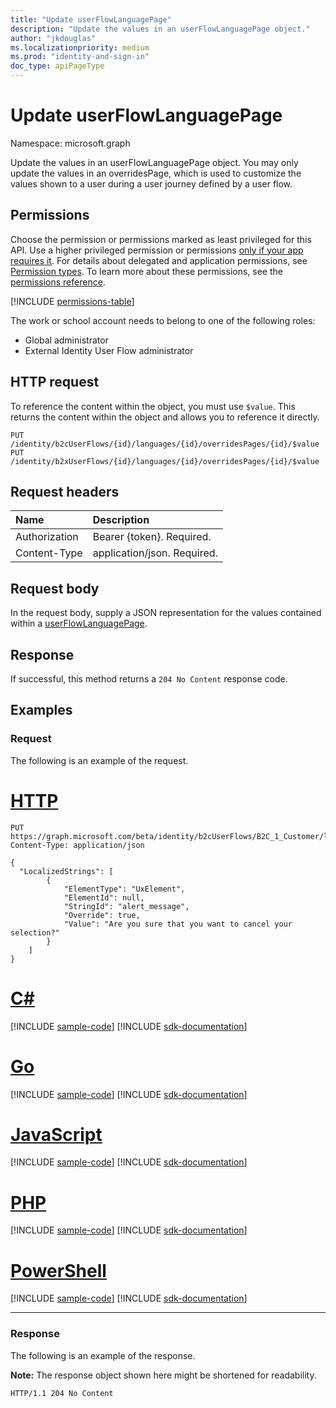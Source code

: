 ```yaml
---
title: "Update userFlowLanguagePage"
description: "Update the values in an userFlowLanguagePage object."
author: "jkdouglas"
ms.localizationpriority: medium
ms.prod: "identity-and-sign-in"
doc_type: apiPageType
---
```


# Update userFlowLanguagePage

Namespace: microsoft.graph

Update the values in an userFlowLanguagePage object. You may only update the values in an overridesPage, which is used to customize the values shown to a user during a user journey defined by a user flow.

## Permissions

Choose the permission or permissions marked as least privileged for this API. Use a higher privileged permission or permissions [only if your app requires it](/graph/permissions-overview#best-practices-for-using-microsoft-graph-permissions). For details about delegated and application permissions, see [Permission types](/graph/permissions-overview#permission-types). To learn more about these permissions, see the [permissions reference](/graph/permissions-reference).

<!-- { "blockType": "permissions", "name": "userflowlanguagepage_put" } -->
[!INCLUDE [permissions-table](../includes/permissions/userflowlanguagepage-put-permissions.md)]

The work or school account needs to belong to one of the following roles:

* Global administrator
* External Identity User Flow administrator

## HTTP request

To reference the content within the object, you must use `$value`. This returns the content within the object and allows you to reference it directly.

<!-- {
  "blockType": "ignored"
}
-->

``` http
PUT /identity/b2cUserFlows/{id}/languages/{id}/overridesPages/{id}/$value
PUT /identity/b2xUserFlows/{id}/languages/{id}/overridesPages/{id}/$value
```

## Request headers

|Name|Description|
|:---|:---|
|Authorization|Bearer {token}. Required.|
|Content-Type|application/json. Required.|

## Request body

In the request body, supply a JSON representation for the values contained within a [userFlowLanguagePage](../resources/userflowlanguagepage.md).

## Response

If successful, this method returns a `204 No Content` response code.

## Examples

### Request

The following is an example of the request.


# [HTTP](#tab/http)
<!-- {
  "blockType": "request",
  "name": "update_overridespages",
  "sampleKeys": ["B2C_1_Customer","en","phonefactor"]
}
-->

``` http
PUT https://graph.microsoft.com/beta/identity/b2cUserFlows/B2C_1_Customer/languages/en/overridesPages/phonefactor/$value
Content-Type: application/json

{
  "LocalizedStrings": [
        {
            "ElementType": "UxElement",
            "ElementId": null,
            "StringId": "alert_message",
            "Override": true,
            "Value": "Are you sure that you want to cancel your selection?"
        }
    ]
}
```

# [C#](#tab/csharp)
[!INCLUDE [sample-code](../includes/snippets/csharp/update-overridespages-csharp-snippets.md)]
[!INCLUDE [sdk-documentation](../includes/snippets/snippets-sdk-documentation-link.md)]

# [Go](#tab/go)
[!INCLUDE [sample-code](../includes/snippets/go/update-overridespages-go-snippets.md)]
[!INCLUDE [sdk-documentation](../includes/snippets/snippets-sdk-documentation-link.md)]

# [JavaScript](#tab/javascript)
[!INCLUDE [sample-code](../includes/snippets/javascript/update-overridespages-javascript-snippets.md)]
[!INCLUDE [sdk-documentation](../includes/snippets/snippets-sdk-documentation-link.md)]

# [PHP](#tab/php)
[!INCLUDE [sample-code](../includes/snippets/php/update-overridespages-php-snippets.md)]
[!INCLUDE [sdk-documentation](../includes/snippets/snippets-sdk-documentation-link.md)]

# [PowerShell](#tab/powershell)
[!INCLUDE [sample-code](../includes/snippets/powershell/update-overridespages-powershell-snippets.md)]
[!INCLUDE [sdk-documentation](../includes/snippets/snippets-sdk-documentation-link.md)]

---

### Response

The following is an example of the response.

**Note:** The response object shown here might be shortened for readability.
<!-- {
  "blockType": "response",
  "truncated": true
}
-->

``` http
HTTP/1.1 204 No Content
```
